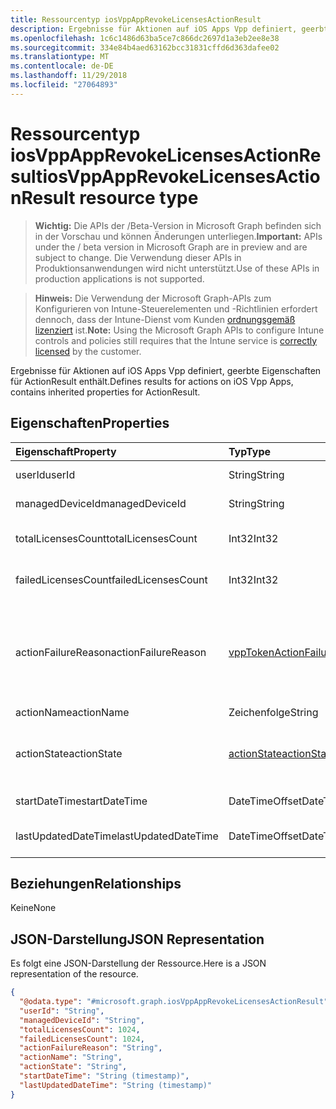 ```yaml
---
title: Ressourcentyp iosVppAppRevokeLicensesActionResult
description: Ergebnisse für Aktionen auf iOS Apps Vpp definiert, geerbte Eigenschaften für ActionResult enthält.
ms.openlocfilehash: 1c6c1486d63ba5ce7c866dc2697d1a3eb2ee8e38
ms.sourcegitcommit: 334e84b4aed63162bcc31831cffd6d363dafee02
ms.translationtype: MT
ms.contentlocale: de-DE
ms.lasthandoff: 11/29/2018
ms.locfileid: "27064893"
---
```

# <a name="iosvppapprevokelicensesactionresult-resource-type"></a><span data-ttu-id="9d1c6-103">Ressourcentyp iosVppAppRevokeLicensesActionResult</span><span class="sxs-lookup"><span data-stu-id="9d1c6-103">iosVppAppRevokeLicensesActionResult resource type</span></span>

> <span data-ttu-id="9d1c6-104">**Wichtig:** Die APIs der /Beta-Version in Microsoft Graph befinden sich in der Vorschau und können Änderungen unterliegen.</span><span class="sxs-lookup"><span data-stu-id="9d1c6-104">**Important:** APIs under the / beta version in Microsoft Graph are in preview and are subject to change.</span></span> <span data-ttu-id="9d1c6-105">Die Verwendung dieser APIs in Produktionsanwendungen wird nicht unterstützt.</span><span class="sxs-lookup"><span data-stu-id="9d1c6-105">Use of these APIs in production applications is not supported.</span></span>

> <span data-ttu-id="9d1c6-106">**Hinweis:** Die Verwendung der Microsoft Graph-APIs zum Konfigurieren von Intune-Steuerelementen und -Richtlinien erfordert dennoch, dass der Intune-Dienst vom Kunden [ordnungsgemäß lizenziert](https://go.microsoft.com/fwlink/?linkid=839381) ist.</span><span class="sxs-lookup"><span data-stu-id="9d1c6-106">**Note:** Using the Microsoft Graph APIs to configure Intune controls and policies still requires that the Intune service is [correctly licensed](https://go.microsoft.com/fwlink/?linkid=839381) by the customer.</span></span>

<span data-ttu-id="9d1c6-107">Ergebnisse für Aktionen auf iOS Apps Vpp definiert, geerbte Eigenschaften für ActionResult enthält.</span><span class="sxs-lookup"><span data-stu-id="9d1c6-107">Defines results for actions on iOS Vpp Apps, contains inherited properties for ActionResult.</span></span>
## <a name="properties"></a><span data-ttu-id="9d1c6-108">Eigenschaften</span><span class="sxs-lookup"><span data-stu-id="9d1c6-108">Properties</span></span>
|<span data-ttu-id="9d1c6-109">Eigenschaft</span><span class="sxs-lookup"><span data-stu-id="9d1c6-109">Property</span></span>|<span data-ttu-id="9d1c6-110">Typ</span><span class="sxs-lookup"><span data-stu-id="9d1c6-110">Type</span></span>|<span data-ttu-id="9d1c6-111">Beschreibung</span><span class="sxs-lookup"><span data-stu-id="9d1c6-111">Description</span></span>|
|:---|:---|:---|
|<span data-ttu-id="9d1c6-112">userId</span><span class="sxs-lookup"><span data-stu-id="9d1c6-112">userId</span></span>|<span data-ttu-id="9d1c6-113">String</span><span class="sxs-lookup"><span data-stu-id="9d1c6-113">String</span></span>|<span data-ttu-id="9d1c6-114">Benutzer-ID der Aktion zugeordnet.</span><span class="sxs-lookup"><span data-stu-id="9d1c6-114">UserId associated with the action.</span></span>|
|<span data-ttu-id="9d1c6-115">managedDeviceId</span><span class="sxs-lookup"><span data-stu-id="9d1c6-115">managedDeviceId</span></span>|<span data-ttu-id="9d1c6-116">String</span><span class="sxs-lookup"><span data-stu-id="9d1c6-116">String</span></span>|<span data-ttu-id="9d1c6-117">Geräte-ID der Aktion zugeordnet.</span><span class="sxs-lookup"><span data-stu-id="9d1c6-117">DeviceId associated with the action.</span></span>|
|<span data-ttu-id="9d1c6-118">totalLicensesCount</span><span class="sxs-lookup"><span data-stu-id="9d1c6-118">totalLicensesCount</span></span>|<span data-ttu-id="9d1c6-119">Int32</span><span class="sxs-lookup"><span data-stu-id="9d1c6-119">Int32</span></span>|<span data-ttu-id="9d1c6-120">Anzahl der Anzahl der Lizenzen, die für die Revoke versucht wurde.</span><span class="sxs-lookup"><span data-stu-id="9d1c6-120">A count of the number of licenses for which revoke was attempted.</span></span>|
|<span data-ttu-id="9d1c6-121">failedLicensesCount</span><span class="sxs-lookup"><span data-stu-id="9d1c6-121">failedLicensesCount</span></span>|<span data-ttu-id="9d1c6-122">Int32</span><span class="sxs-lookup"><span data-stu-id="9d1c6-122">Int32</span></span>|<span data-ttu-id="9d1c6-123">Anzahl der Anzahl von Lizenzen für welche Revoke ist fehlgeschlagen.</span><span class="sxs-lookup"><span data-stu-id="9d1c6-123">A count of the number of licenses for which revoke failed.</span></span>|
|<span data-ttu-id="9d1c6-124">actionFailureReason</span><span class="sxs-lookup"><span data-stu-id="9d1c6-124">actionFailureReason</span></span>|[<span data-ttu-id="9d1c6-125">vppTokenActionFailureReason</span><span class="sxs-lookup"><span data-stu-id="9d1c6-125">vppTokenActionFailureReason</span></span>](../resources/intune-shared-vpptokenactionfailurereason.md)|<span data-ttu-id="9d1c6-126">Der Grund für das Revoke Lizenzen-Aktion fehlschlagen.</span><span class="sxs-lookup"><span data-stu-id="9d1c6-126">The reason for the revoke licenses action failure.</span></span> <span data-ttu-id="9d1c6-127">Mögliche Werte sind: `none`, `appleFailure`, `internalError`, `expiredVppToken` und `expiredApplePushNotificationCertificate`.</span><span class="sxs-lookup"><span data-stu-id="9d1c6-127">Possible values are: `none`, `appleFailure`, `internalError`, `expiredVppToken`, `expiredApplePushNotificationCertificate`.</span></span>|
|<span data-ttu-id="9d1c6-128">actionName</span><span class="sxs-lookup"><span data-stu-id="9d1c6-128">actionName</span></span>|<span data-ttu-id="9d1c6-129">Zeichenfolge</span><span class="sxs-lookup"><span data-stu-id="9d1c6-129">String</span></span>|<span data-ttu-id="9d1c6-130">Name der Aktion</span><span class="sxs-lookup"><span data-stu-id="9d1c6-130">Action name</span></span>|
|<span data-ttu-id="9d1c6-131">actionState</span><span class="sxs-lookup"><span data-stu-id="9d1c6-131">actionState</span></span>|[<span data-ttu-id="9d1c6-132">actionState</span><span class="sxs-lookup"><span data-stu-id="9d1c6-132">actionState</span></span>](../resources/intune-shared-actionstate.md)|<span data-ttu-id="9d1c6-133">Status der Aktion.</span><span class="sxs-lookup"><span data-stu-id="9d1c6-133">State of the action.</span></span> <span data-ttu-id="9d1c6-134">Mögliche Werte sind: `none`, `pending`, `canceled`, `active`, `done`, `failed` und `notSupported`.</span><span class="sxs-lookup"><span data-stu-id="9d1c6-134">Possible values are: `none`, `pending`, `canceled`, `active`, `done`, `failed`, `notSupported`.</span></span>|
|<span data-ttu-id="9d1c6-135">startDateTime</span><span class="sxs-lookup"><span data-stu-id="9d1c6-135">startDateTime</span></span>|<span data-ttu-id="9d1c6-136">DateTimeOffset</span><span class="sxs-lookup"><span data-stu-id="9d1c6-136">DateTimeOffset</span></span>|<span data-ttu-id="9d1c6-137">Zeitpunkt der Einleitung der Aktion</span><span class="sxs-lookup"><span data-stu-id="9d1c6-137">Time the action was initiated</span></span>|
|<span data-ttu-id="9d1c6-138">lastUpdatedDateTime</span><span class="sxs-lookup"><span data-stu-id="9d1c6-138">lastUpdatedDateTime</span></span>|<span data-ttu-id="9d1c6-139">DateTimeOffset</span><span class="sxs-lookup"><span data-stu-id="9d1c6-139">DateTimeOffset</span></span>|<span data-ttu-id="9d1c6-140">Zeitpunkt der letzten Aktualisierung des Aktionszustands</span><span class="sxs-lookup"><span data-stu-id="9d1c6-140">Time the action state was last updated</span></span>|

## <a name="relationships"></a><span data-ttu-id="9d1c6-141">Beziehungen</span><span class="sxs-lookup"><span data-stu-id="9d1c6-141">Relationships</span></span>
<span data-ttu-id="9d1c6-142">Keine</span><span class="sxs-lookup"><span data-stu-id="9d1c6-142">None</span></span>
## <a name="json-representation"></a><span data-ttu-id="9d1c6-143">JSON-Darstellung</span><span class="sxs-lookup"><span data-stu-id="9d1c6-143">JSON Representation</span></span>
<span data-ttu-id="9d1c6-144">Es folgt eine JSON-Darstellung der Ressource.</span><span class="sxs-lookup"><span data-stu-id="9d1c6-144">Here is a JSON representation of the resource.</span></span>
<!-- {
  "blockType": "resource",
  "@odata.type": "microsoft.graph.iosVppAppRevokeLicensesActionResult"
}
-->
``` json
{
  "@odata.type": "#microsoft.graph.iosVppAppRevokeLicensesActionResult",
  "userId": "String",
  "managedDeviceId": "String",
  "totalLicensesCount": 1024,
  "failedLicensesCount": 1024,
  "actionFailureReason": "String",
  "actionName": "String",
  "actionState": "String",
  "startDateTime": "String (timestamp)",
  "lastUpdatedDateTime": "String (timestamp)"
}
```





